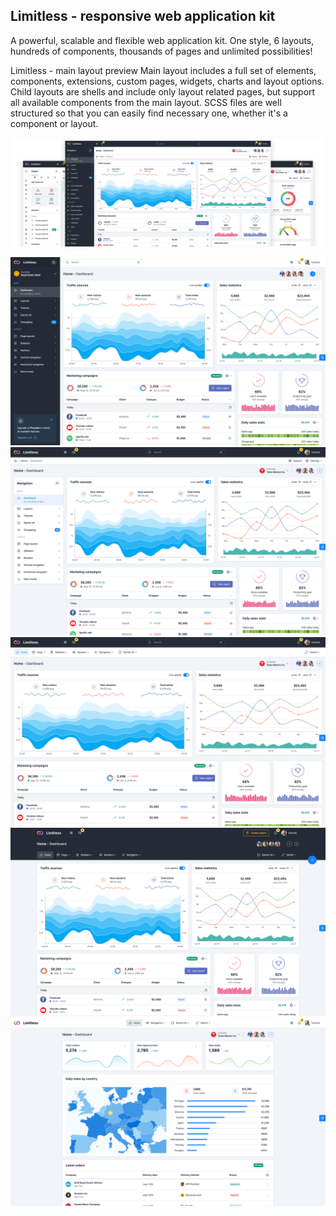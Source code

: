 ## Limitless - responsive web application kit
A powerful, scalable and flexible web application kit. One style, 6 layouts, hundreds of components, thousands of pages and unlimited possibilities!

Limitless - main layout preview
Main layout includes a full set of elements, components, extensions, custom pages, widgets, charts and layout options. Child layouts are shells and include only layout related pages, but support all available components from the main layout. SCSS files are well structured so that you can easily find necessary one, whether it's a component or layout.

![alt text](https://github.com/SXNhcXVl/limitless/blob/main/layout_main.png?raw=true)

![alt text](https://github.com/SXNhcXVl/limitless/blob/main/layout_2.png?raw=true)
![alt text](https://github.com/SXNhcXVl/limitless/blob/main/layout_3.png?raw=true)
![alt text](https://github.com/SXNhcXVl/limitless/blob/main/layout_4.png?raw=true)
![alt text](https://github.com/SXNhcXVl/limitless/blob/main/layout_5.png?raw=true)
![alt text](https://github.com/SXNhcXVl/limitless/blob/main/layout_6.png?raw=true)
